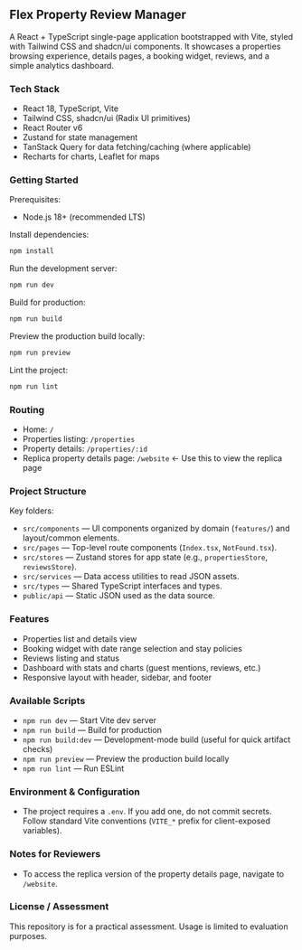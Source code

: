 ## Flex Property Review Manager

A React + TypeScript single-page application bootstrapped with Vite, styled with Tailwind CSS and shadcn/ui components. It showcases a properties browsing experience, details pages, a booking widget, reviews, and a simple analytics dashboard.

### Tech Stack
- React 18, TypeScript, Vite
- Tailwind CSS, shadcn/ui (Radix UI primitives)
- React Router v6
- Zustand for state management
- TanStack Query for data fetching/caching (where applicable)
- Recharts for charts, Leaflet for maps

### Getting Started
Prerequisites:
- Node.js 18+ (recommended LTS)

Install dependencies:
```bash
npm install
```

Run the development server:
```bash
npm run dev
```

Build for production:
```bash
npm run build
```

Preview the production build locally:
```bash
npm run preview
```

Lint the project:
```bash
npm run lint
```

### Routing
- Home: `/`
- Properties listing: `/properties`
- Property details: `/properties/:id`
- Replica property details page: `/website`  ← Use this to view the replica page


### Project Structure
Key folders:
- `src/components` — UI components organized by domain (`features/`) and layout/common elements.
- `src/pages` — Top-level route components (`Index.tsx`, `NotFound.tsx`).
- `src/stores` — Zustand stores for app state (e.g., `propertiesStore`, `reviewsStore`).
- `src/services` — Data access utilities to read JSON assets.
- `src/types` — Shared TypeScript interfaces and types.
- `public/api` — Static JSON used as the data source.

### Features
- Properties list and details view
- Booking widget with date range selection and stay policies
- Reviews listing and status
- Dashboard with stats and charts (guest mentions, reviews, etc.)
- Responsive layout with header, sidebar, and footer

### Available Scripts
- `npm run dev` — Start Vite dev server
- `npm run build` — Build for production
- `npm run build:dev` — Development-mode build (useful for quick artifact checks)
- `npm run preview` — Preview the production build locally
- `npm run lint` — Run ESLint

### Environment & Configuration
- The project requires a `.env`. If you add one, do not commit secrets. Follow standard Vite conventions (`VITE_*` prefix for client-exposed variables).

### Notes for Reviewers
- To access the replica version of the property details page, navigate to `/website`.

### License / Assessment
This repository is for a practical assessment. Usage is limited to evaluation purposes.

